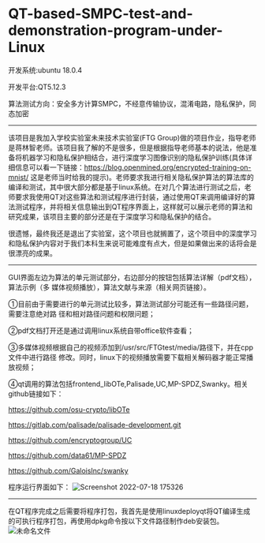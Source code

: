 # QT-based-SMPC-test-and-demonstration-program-under-Linux

开发系统:ubuntu 18.0.4

开发平台:QT5.12.3

算法测试方向：安全多方计算SMPC，不经意传输协议，混淆电路，隐私保护，同态加密

----------------------------------------
该项目是我加入学校实验室未来技术实验室(FTG Group)做的项目作业，指导老师是蒋林智老师。该项目我了解的不是很多，但是根据指导老师基本的说法，他是准备将机器学习和隐私保护相结合，进行深度学习图像识别的隐私保护训练(具体详细信息可以看一下链接：https://blog.openmined.org/encrypted-training-on-mnist/ 这是老师当时给我的提示)。老师要求我进行相关隐私保护算法的算法库的编译和测试，其中很大部分都是基于linux系统。在对几个算法进行测试之后，老师要求我使用QT对这些算法和测试程序进行封装，通过使用QT来调用编译好的算法测试程序，并将相关信息输出到QT程序界面上，这样就可以展示老师的算法和研究成果，该项目主要的部分还是在于深度学习和隐私保护的结合。

很遗憾，最终我还是退出了实验室，这个项目也就搁置了，这个项目中的深度学习和隐私保护内容对于我们本科生来说可能难度有点大，但是如果做出来的话将会是很漂亮的成果。

----------------------------------------

GUI界面左边为算法的单元测试部分，右边部分的按钮包括算法详解（pdf文档），算法示例（多
媒体视频播放），算法文献与来源（相关网页链接）。

①目前由于需要进行的单元测试比较多，算法测试部分可能还有一些路径问题，需要注意绝对路
径和相对路径问题和权限问题；

②pdf文档打开还是通过调用linux系统自带office软件查看；

③多媒体视频根据自己的视频添加到/usr/src/FTGtest/media/路径下，并在cpp文件中进行路径
修改。同时，linux下的视频播放需要下载相关解码器才能正常播放视频；

④qt调用的算法包括frontend_libOTe,Palisade,UC,MP-SPDZ,Swanky。相关github链接如下：

https://github.com/osu-crypto/libOTe

https://gitlab.com/palisade/palisade-development.git

https://github.com/encryptogroup/UC

https://github.com/data61/MP-SPDZ

https://github.com/GaloisInc/swanky

程序运行界面如下：
![Screenshot 2022-07-18 175326](https://user-images.githubusercontent.com/95836373/180630615-dea2b3e7-0049-4b8d-a7ea-03c655c8dc07.png)

----------------------------------------

在QT程序完成之后需要将程序打包，我首先是使用linuxdeployqt将QT编译生成的可执行程序打包，再使用dpkg命令按以下文件路径制作deb安装包。
![未命名文件](https://user-images.githubusercontent.com/95836373/179399328-99ba8ae2-ec2c-4f45-9cd4-14d43e57a245.png)

